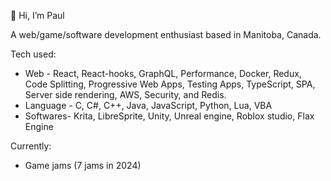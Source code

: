 👋 Hi, I’m Paul

A web/game/software development enthusiast based in Manitoba, Canada.

Tech used:
- Web -  React, React-hooks, GraphQL, Performance, Docker, Redux, Code Splitting, Progressive Web Apps, Testing Apps, TypeScript, SPA, Server side rendering, AWS, Security, and Redis.
- Language - C, C#, C++, Java, JavaScript, Python, Lua, VBA
- Softwares- Krita, LibreSprite, Unity, Unreal engine, Roblox studio, Flax Engine

Currently:
- Game jams (7 jams in 2024)

